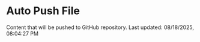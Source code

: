 # Auto Push File

Content that will be pushed to GitHub repository.
Last updated: 08/18/2025, 08:04:27 PM